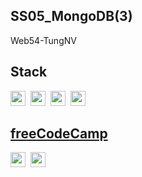 ## SS05_MongoDB(3) 

Web54-TungNV

## Stack

<p align="left">
  <img src="https://img.shields.io/badge/MongoDB-47A248?style=flat-square&logo=MongoDB&logoColor=ebebeb" height="24" />&nbsp
  <img src="https://img.shields.io/badge/Express-323330?style=flat-square&logo=Express&logoColor=ebebeb" height="24" />&nbsp
  <img src="https://img.shields.io/badge/React-61abcb?style=flat-square&logo=React&logoColor=ebebeb" height="24" />&nbsp
  <img src="https://img.shields.io/badge/Node.js-339933?style=flat-square&logo=Node.js&logoColor=ebebeb" height="24" />
</p>

## [freeCodeCamp](https://www.freecodecamp.org/tungnv)

<p align="left">
  <img src="https://img.shields.io/badge/Javascript-323330?style=flat-square&logo=JavaScript&logoColor=f0db4f" height="24" />&nbsp
  <img src="https://img.shields.io/badge/freeCodeCamp-000000?style=flat-square&logo=freeCodeCamp&logoColor=ebebeb" height="24" />
</p>
